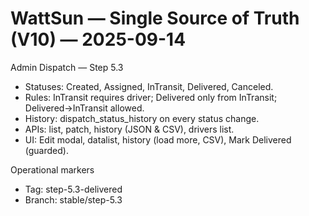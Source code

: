 # WattSun — Single Source of Truth (V10) — 2025-09-14

Admin Dispatch — Step 5.3
- Statuses: Created, Assigned, InTransit, Delivered, Canceled.
- Rules: InTransit requires driver; Delivered only from InTransit; Delivered→InTransit allowed.
- History: dispatch_status_history on every status change.
- APIs: list, patch, history (JSON & CSV), drivers list.
- UI: Edit modal, datalist, history (load more, CSV), Mark Delivered (guarded).

Operational markers
- Tag: step-5.3-delivered
- Branch: stable/step-5.3
